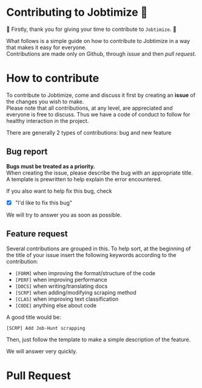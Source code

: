 # Contributing to Jobtimize 🤝
🎊 Firstly, thank you for giving your time to contribute to `Jobtimize`. 🎊

What follows is a simple guide on how to contribute to Jobtimize in a way that makes it easy for everyone.  
Contributions are made only on Github, through *issue* and then *pull request*.

# How to contribute
To contribute to Jobtimize, come and discuss it first by creating an **issue** of the changes you wish to make.  
Please note that all contributions, at any level, are appreciated and everyone is free to discuss. Thus we have a code of conduct to follow for healthy interaction in the project.

There are generally 2 types of contributions: bug and new feature

## Bug report
**Bugs must be treated as a priority.**  
When creating the issue, please describe the bug with an appropriate title. A template is prewritten to help explain the error encountered.

If you also want to help fix this bug, check  
- [x] "I'd like to fix this bug"

We will try to answer you as soon as possible.

## Feature request
Several contributions are grouped in this. To help sort, at the beginning of the title of your issue insert the following keywords according to the contribution:
- `[FORM]` when improving the format/structure of the code
- `[PERF]` when improving performance
- `[DOCS]` when writing/translating docs
- `[SCRP]` when adding/modifying scraping method
- `[CLAS]` when improving text classification
- `[CODE]` anything else about code

A good title would be:
```
[SCRP] Add Job-Hunt scrapping
```

Then, just follow the template to make a simple description of the feature.

We will answer very quickly.

# Pull Request